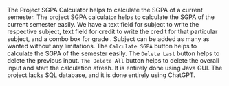 The Project SGPA Calculator helps to calculate the SGPA of a current semester. 
The project SGPA calculator helps to calculate the SGPA of the current semester easily.
We have a text field for subject to write the respective subject, text field for credit to write the credit for that particular subject, and a combo box for grade . 
Subject can be added as many as wanted without any limitations. 
The `Calculate SGPA` button helps to calculate the SGPA of the semester easily.
The `Delete Last` button helps to delete the previous input. 
`The Delete All` button helps to delete the overall input and start the calculation afresh.
It is entirely done using Java GUI.
The project lacks SQL database, and it is done entirely using ChatGPT.
